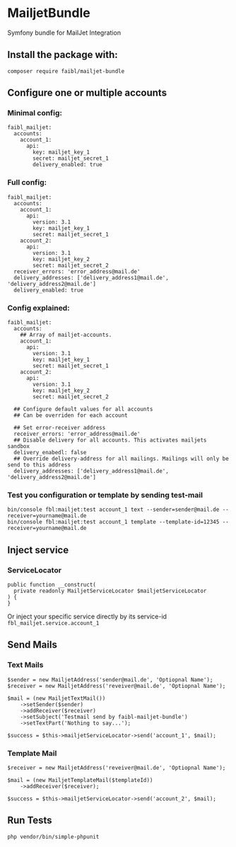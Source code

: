 # MailjetBundle
Symfony bundle for MailJet Integration

## Install the package with:
```
composer require faibl/mailjet-bundle
```

## Configure one or multiple accounts
### Minimal config:
```
faibl_mailjet:
  accounts:
    account_1:
      api:
        key: mailjet_key_1
        secret: mailjet_secret_1
        delivery_enabled: true
```

### Full config:
```
faibl_mailjet:
  accounts:
    account_1:
      api:
        version: 3.1
        key: mailjet_key_1
        secret: mailjet_secret_1
    account_2:
      api:
        version: 3.1
        key: mailjet_key_2
        secret: mailjet_secret_2
  receiver_errors: 'error_address@mail.de'
  delivery_addresses: ['delivery_address1@mail.de', 'delivery_address2@mail.de']
  delivery_enabled: true        
```

### Config explained:
```
faibl_mailjet:
  accounts:
    ## Array of mailjet-accounts. 
    account_1:
      api:
        version: 3.1
        key: mailjet_key_1
        secret: mailjet_secret_1
    account_2:
      api:
        version: 3.1
        key: mailjet_key_2
        secret: mailjet_secret_2

  ## Configure default values for all accounts
  ## Can be overriden for each account
  
  ## Set error-receiver address 
  receiver_errors: 'error_address@mail.de'
  ## Disable delivery for all accounts. This activates mailjets sandbox 
  delivery_enabedl: false
  ## Override delivery-address for all mailings. Mailings will only be send to this address
  delivery_addresses: ['delivery_address1@mail.de', 'delivery_address2@mail.de']
```

### Test you configuration or template by sending test-mail
```
bin/console fbl:mailjet:test account_1 text --sender=sender@mail.de --receiver=yourname@mail.de
bin/console fbl:mailjet:test account_1 template --template-id=12345 --receiver=yourname@mail.de
```

## Inject service
### ServiceLocator
```
public function __construct(
  private readonly MailjetServiceLocator $mailjetServiceLocator
) {
}
```
Or inject your specific service directly by its service-id `fbl_mailjet.service.account_1`


## Send Mails
### Text Mails
```
$sender = new MailjetAddress('sender@mail.de', 'Optiopnal Name');
$receiver = new MailjetAddress('reveiver@mail.de', 'Optiopnal Name');

$mail = (new MailjetTextMail())
    ->setSender($sender)
    ->addReceiver($receiver)
    ->setSubject('Testmail send by faibl-mailjet-bundle')
    ->setTextPart('Nothing to say...');

$success = $this->mailjetServiceLocator->send('account_1', $mail);
```

### Template Mail
```
$receiver = new MailjetAddress('reveiver@mail.de', 'Optiopnal Name');

$mail = (new MailjetTemplateMail($templateId))
    ->addReceiver($receiver);

$success = $this->mailjetServiceLocator->send('account_2', $mail);
```

## Run Tests
```
php vendor/bin/simple-phpunit
```
